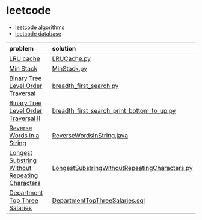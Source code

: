 leetcode
=======================

* [leetcode algorithms][1]
* [leetcode database][16]


|problem|solution|
|:-------|:--------|
|[LRU cache][2]|[LRUCache.py][3]|
|[Min Stack][4]|[MinStack.py][5]|
|[Binary Tree Level Order Traversal][6]|[breadth_first_search.py][7]|
|[Binary Tree Level Order Traversal II][8]|[breadth_first_search_print_bottom_to_up.py][9]|
|[Reverse Words in a String][10]|[ReverseWordsInString.java][11]|
|[Longest Substring Without Repeating Characters][12]|[LongestSubstringWithoutRepeatingCharacters.py][13]|
|[Department Top Three Salaries][14]|[DepartmentTopThreeSalaries.sql][15]|




[1]:    https://oj.leetcode.com/problemset/algorithms/
[2]:    https://oj.leetcode.com/problems/lru-cache/
[3]:    LRUCache.py
[4]:    https://oj.leetcode.com/problems/min-stack/
[5]:    MinStack.py
[6]:    https://oj.leetcode.com/problems/binary-tree-level-order-traversal/
[7]:    breadth_first_search.py
[8]:    https://oj.leetcode.com/problems/binary-tree-level-order-traversal-ii/
[9]:    breadth_first_search_print_bottom_to_up.py
[10]:   https://oj.leetcode.com/problems/reverse-words-in-a-string/
[11]:   ReverseWordsInString.java
[12]:   https://oj.leetcode.com/problems/longest-substring-without-repeating-characters/
[13]:   LongestSubstringWithoutRepeatingCharacters.py
[14]:   https://oj.leetcode.com/problemset/algorithms/
[15]:   DepartmentTopThreeSalaries.sql
[16]:   https://oj.leetcode.com/problemset/database/